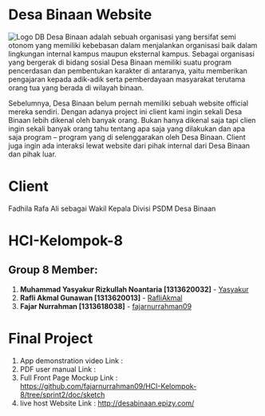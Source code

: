 # Desa Binaan Website
![Logo DB](https://user-images.githubusercontent.com/72057289/147407102-1569556f-ed97-4241-9c30-c30b7775ba37.png)
Desa Binaan adalah sebuah organisasi yang bersifat semi otonom yang memiliki kebebasan dalam menjalankan organisasi baik dalam lingkungan internal kampus maupun eksternal kampus. Sebagai organisasi yang bergerak di bidang sosial Desa Binaan memiliki suatu program pencerdasan dan pembentukan karakter di antaranya, yaitu memberikan pengajaran kepada adik-adik serta pemberdayaan masyarakat terutama orang tua yang berada di wilayah binaan.

Sebelumnya, Desa Binaan belum pernah memiliki sebuah website official mereka sendiri. Dengan adanya project ini client kami ingin sekali Desa Binaan lebih dikenal oleh banyak orang. Bukan hanya dikenal saja tapi clien ingin sekali banyak orang tahu tentang apa saja yang dilakukan dan apa saja program – program yang di selenggarakan oleh Desa Binaan. Client juga ingin ada interaksi lewat website dari pihak internal dari Desa Binaan dan pihak luar.

# Client
Fadhila Rafa Ali sebagai Wakil Kepala Divisi PSDM Desa Binaan

# HCI-Kelompok-8
## Group 8 Member:
1. **Muhammad Yasyakur Rizkullah Noantaria [1313620032]** - [Yasyakur](https://github.com/Yasyakur)
2. **Rafli Akmal Gunawan [1313620013]** - [RafliAkmal](https://github.com/RafliAkmal)
3. **Fajar Nurrahman [1313618038]** - [fajarnurrahman09](https://github.com/fajarnurrahman09)

# Final Project
1. App demonstration video
Link :
2. PDF user manual
Link :  
3. Full Front Page Mockup
Link : https://github.com/fajarnurrahman09/HCI-Kelompok-8/tree/sprint2/doc/sketch
4. live host Website
Link : http://desabinaan.epizy.com/




